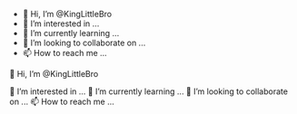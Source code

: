 - 👋 Hi, I’m @KingLittleBro
- 👀 I’m interested in ...
- 🌱 I’m currently learning ...
- 💞️ I’m looking to collaborate on ...
- 📫 How to reach me ...

<!---
KingLittleBro/KingLittleBro is a ✨ special ✨ repository because its `README.md` (this file) appears on your GitHub profile.
You can click the Preview link to take a look at your changes.
--->👋 Hi, I’m @KingLittleBro
👀 I’m interested in ...
🌱 I’m currently learning ...
💞️ I’m looking to collaborate on ...
📫 How to reach me ...
